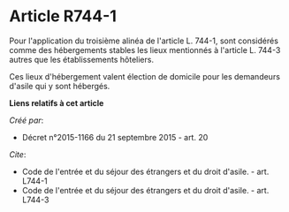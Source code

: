 # Article R744-1

Pour l'application du troisième alinéa de l'article L. 744-1, sont considérés comme des hébergements stables les lieux
mentionnés à l'article L. 744-3 autres que les établissements hôteliers. 

Ces lieux d'hébergement valent élection de domicile pour les demandeurs d'asile qui y sont hébergés.

**Liens relatifs à cet article**

_Créé par_:

  - Décret n°2015-1166 du 21 septembre 2015 - art. 20

_Cite_:

  - Code de l'entrée et du séjour des étrangers et du droit d'asile. - art. L744-1
  - Code de l'entrée et du séjour des étrangers et du droit d'asile. - art. L744-3
